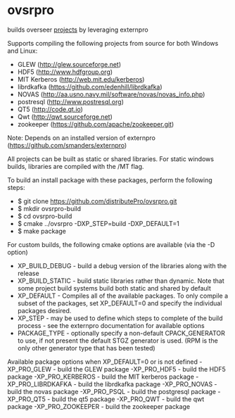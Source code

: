 # ovsrpro

builds overseer [projects](projects/README.md) by leveraging externpro

Supports compiling the following projects from source for both Windows and Linux:
- GLEW (http://glew.sourceforge.net)
- HDF5 (http://www.hdfgroup.org)
- MIT Kerberos (http://web.mit.edu/kerberos)
- librdkafka (https://github.com/edenhill/librdkafka)
- NOVAS (http://aa.usno.navy.mil/software/novas/novas_info.php)
- postresql (http://www.postresql.org)
- QT5 (http://code.qt.io)
- Qwt (http://qwt.sourceforge.net)
- zookeeper (https://github.com/apache/zookeeper.git)

Note: Depends on an installed version of externpro (https://github.com/smanders/externpro)

All projects can be built as static or shared libraries.  For static windows
builds, libraries are compiled with the /MT flag.

To build an install package with these packages, perform the following steps:
- $ git clone https://github.com/distributePro/ovsrpro.git
- $ mkdir ovsrpro-build
- $ cd ovsrpro-build
- $ cmake ../ovsrpro -DXP_STEP=build -DXP_DEFAULT=1
- $ make package

For custom builds, the following cmake options are available (via the -D option)
- XP_BUILD_DEBUG - build a debug version of the libraries along with the release
- XP_BUILD_STATIC - build static libraries rather than dynamic.  Note that some
  project build systems build both static and shared by default
- XP_DEFAULT - Compiles all of the available packages.  To only compile a subset
  of the packages, set XP_DEFAULT=0 and specify the individual packages desired.
- XP_STEP - may be used to define which steps to complete of the build process
          - see the externpro documentation for available options
- PACKAGE_TYPE - optionally specify a non-default CPACK_GENERATOR to use, if not
  present the default STGZ generator is used. (RPM is the only other generator
  type that has been tested)

Available package options when XP_DEFAULT=0 or is not defined
-XP_PRO_GLEW - build the GLEW package
-XP_PRO_HDF5 - build the HDF5 package
-XP_PRO_KERBEROS - build the MIT kerberos package
-XP_PRO_LIBRDKAFKA - build the librdkafka package
-XP_PRO_NOVAS - build the novas package
-XP_PRO_PSQL - build the postgresql package
-XP_PRO_QT5 - build the qt5 package
-XP_PRO_QWT - build the qwt package
-XP_PRO_ZOOKEEPER - build the zookeeper package

